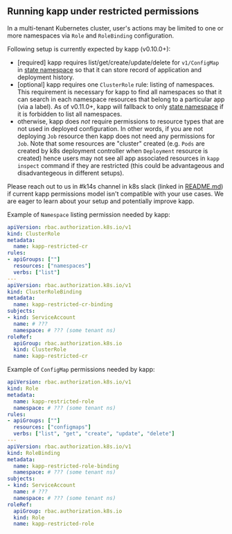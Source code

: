 ## Running kapp under restricted permissions

In a multi-tenant Kubernetes cluster, user's actions may be limited to one or more namespaces via `Role` and `RoleBinding` configuration.

Following setup is currently expected by kapp (v0.10.0+):

- [required] kapp requires list/get/create/update/delete for `v1/ConfigMap` in [state namespace](state-namespace.md) so that it can store record of application and deployment history.
- [optional] kapp requires one `ClusterRole` rule: listing of namespaces. This requirement is necessary for kapp to find all namespaces so that it can search in each namespace resources that belong to a particular app (via a label). As of v0.11.0+, kapp will fallback to only [state namespace](state-namespace.md) if it is forbidden to list all namespaces.
- otherwise, kapp does _not_ require permissions to resource types that are not used in deployed configuration. In other words, if you are not deploying `Job` resource then kapp does not need any permissions for `Job`. Note that some resources are "cluster" created (e.g. `Pods` are created by k8s deployment controller when `Deployment` resource is created) hence users may not see all app associated resources in `kapp inspect` command if they are restricted (this could be advantageous and disadvantegeous in different setups).

Please reach out to us in #k14s channel in k8s slack (linked in [README.md](../README.md)) if current kapp permissions model isn't compatible with your use cases. We are eager to learn about your setup and potentially improve kapp.

Example of `Namespace` listing permission needed by kapp:

```yaml
apiVersion: rbac.authorization.k8s.io/v1
kind: ClusterRole
metadata:
  name: kapp-restricted-cr
rules:
- apiGroups: [""]
  resources: ["namespaces"]
  verbs: ["list"]
---
apiVersion: rbac.authorization.k8s.io/v1
kind: ClusterRoleBinding
metadata:
  name: kapp-restricted-cr-binding
subjects:
- kind: ServiceAccount
  name: # ???
  namespace: # ??? (some tenant ns)
roleRef:
  apiGroup: rbac.authorization.k8s.io
  kind: ClusterRole
  name: kapp-restricted-cr
```

Example of `ConfigMap` permissions needed by kapp:

```yaml
apiVersion: rbac.authorization.k8s.io/v1
kind: Role
metadata:
  name: kapp-restricted-role
  namespace: # ??? (some tenant ns)
rules:
- apiGroups: [""]
  resources: ["configmaps"]
  verbs: ["list", "get", "create", "update", "delete"]
---
apiVersion: rbac.authorization.k8s.io/v1
kind: RoleBinding
metadata:
  name: kapp-restricted-role-binding
  namespace: # ??? (some tenant ns)
subjects:
- kind: ServiceAccount
  name: # ???
  namespace: # ??? (some tenant ns)
roleRef:
  apiGroup: rbac.authorization.k8s.io
  kind: Role
  name: kapp-restricted-role
```

